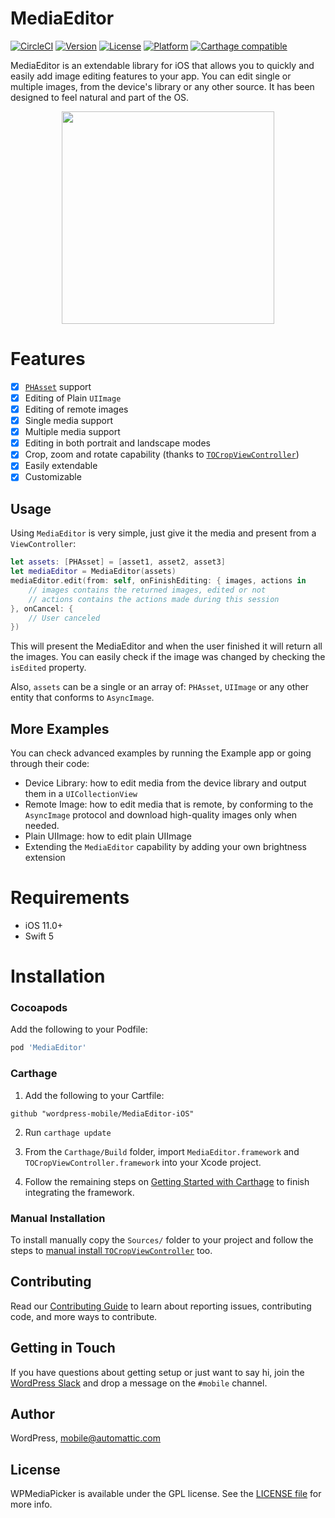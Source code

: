 # MediaEditor

[![CircleCI](https://circleci.com/gh/wordpress-mobile/MediaEditor-iOS.svg?style=svg)](https://circleci.com/gh/wordpress-mobile/MediaEditor-iOS) [![Version](https://img.shields.io/cocoapods/v/MediaEditor.svg?style=flat)](http://cocoadocs.org/docsets/MediaEditor) [![License](https://img.shields.io/cocoapods/l/MediaEditor.svg?style=flat)](http://cocoadocs.org/docsets/MediaEditor) [![Platform](https://img.shields.io/cocoapods/p/MediaEditor.svg?style=flat)](http://cocoadocs.org/docsets/MediaEditor) [![Carthage compatible](https://img.shields.io/badge/Carthage-compatible-4BC51D.svg?style=flat)](https://github.com/Carthage/Carthage)

MediaEditor is an extendable library for iOS that allows you to quickly and easily add image editing features to your app. You can edit single or multiple images, from the device's library or any other source. It has been designed to feel natural and part of the OS.

<p align="center">
<img src="https://user-images.githubusercontent.com/7040243/73460209-dd767d80-4356-11ea-9a04-dcc6b0b5e233.PNG" width="340">
</p>

# Features

- [x] [`PHAsset`](https://developer.apple.com/documentation/photokit/phasset) support
- [x] Editing of Plain `UIImage`
- [x] Editing of remote images
- [x] Single media support
- [x] Multiple media support
- [x] Editing in both portrait and landscape modes
- [x] Crop, zoom and rotate capability (thanks to [`TOCropViewController`](https://github.com/TimOliver/TOCropViewController))
- [x] Easily extendable
- [x] Customizable

## Usage

Using `MediaEditor` is very simple, just give it the media and present from a `ViewController`:

```swift
let assets: [PHAsset] = [asset1, asset2, asset3]
let mediaEditor = MediaEditor(assets)
mediaEditor.edit(from: self, onFinishEditing: { images, actions in
    // images contains the returned images, edited or not
    // actions contains the actions made during this session
}, onCancel: {
    // User canceled
})
```

This will present the MediaEditor and when the user finished it will return all the images. You can easily check if the image was changed by checking the `isEdited` property.

Also, `assets` can be a single or an array of: `PHAsset`, `UIImage` or any other entity that conforms to `AsyncImage`.

## More Examples

You can check advanced examples by running the Example app or going through their code:

* Device Library: how to edit media from the device library and output them in a `UICollectionView`
* Remote Image: how to edit media that is remote, by conforming to the `AsyncImage` protocol and download high-quality images only when needed.
* Plain UIImage: how to edit plain UIImage
* Extending the `MediaEditor` capability by adding your own brightness extension

# Requirements

* iOS 11.0+
* Swift 5

# Installation

### Cocoapods

Add the following to your Podfile:

```ruby
pod 'MediaEditor'
```

### Carthage

1. Add the following to your Cartfile:
```
github "wordpress-mobile/MediaEditor-iOS"
```

2. Run `carthage update`

3. From the `Carthage/Build` folder, import `MediaEditor.framework` and `TOCropViewController.framework` into your Xcode project.

4. Follow the remaining steps on [Getting Started with Carthage](https://github.com/Carthage/Carthage#getting-started) to finish integrating the framework.

### Manual Installation


To install manually copy the `Sources/` folder to your project and follow the steps to [manual install `TOCropViewController`](https://github.com/TimOliver/TOCropViewController/blob/master/README.md#installation) too.

## Contributing

Read our [Contributing Guide](CONTRIBUTING.md) to learn about reporting issues, contributing code, and more ways to contribute.

## Getting in Touch

If you have questions about getting setup or just want to say hi, join the [WordPress Slack](https://chat.wordpress.org) and drop a message on the `#mobile` channel.

## Author

WordPress, mobile@automattic.com

## License

WPMediaPicker is available under the GPL license. See the [LICENSE file](./LICENSE) for more info.
